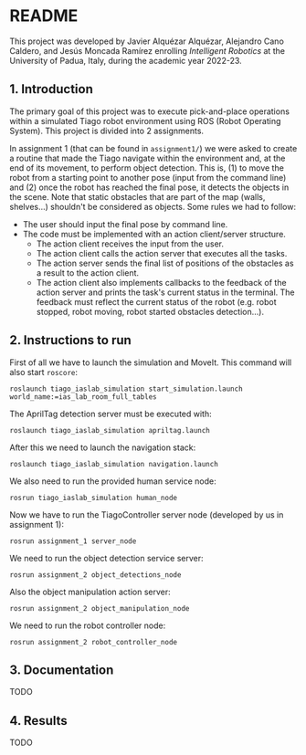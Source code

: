 # README #

This project was developed by Javier Alquézar Alquézar, Alejandro Cano Caldero, and Jesús Moncada Ramírez enrolling _Intelligent Robotics_ at the University of Padua, Italy, during the academic year 2022-23.

## 1. Introduction
The primary goal of this project was to execute pick-and-place operations within a simulated Tiago robot environment using ROS (Robot Operating System).
This project is divided into 2 assignments.

In assignment 1 (that can be found in ``assignment1/``) we were asked to create a routine that made the Tiago navigate within the environment and, at the end of its movement, to perform object detection. This is, (1) to move the robot from a starting point to another pose (input from the command line) and (2) once the robot has reached the final pose, it detects the objects in the scene. Note that static obstacles that are part of the map (walls, shelves...) shouldn't be considered as objects.
Some rules we had to follow:
- The user should input the final pose by command line.
- The code must be implemented with an action client/server structure.
  - The action client receives the input from the user.
  - The action client calls the action server that executes all the tasks.
  - The action server sends the final list of positions of the obstacles as a result to the action client.
  - The action client also implements callbacks to the feedback of the action server and prints the task's current status in the terminal. The feedback must reflect the current status of the robot (e.g. robot stopped, robot moving, robot started obstacles detection...).

## 2. Instructions to run

First of all we have to launch the simulation and MoveIt. This command will also start ``roscore``:

``roslaunch tiago_iaslab_simulation start_simulation.launch world_name:=ias_lab_room_full_tables``

The AprilTag detection server must be executed with:

``roslaunch tiago_iaslab_simulation apriltag.launch``

After this we need to launch the navigation stack:

``roslaunch tiago_iaslab_simulation navigation.launch``

We also need to run the provided human service node:

``rosrun tiago_iaslab_simulation human_node``

Now we have to run the TiagoController server node (developed by us in assignment 1):

``rosrun assignment_1 server_node``

We need to run the object detection service server:

``rosrun assignment_2 object_detections_node``

Also the object manipulation action server:

``rosrun assignment_2 object_manipulation_node``

We need to run the robot controller node:

``rosrun assignment_2 robot_controller_node``

## 3. Documentation
TODO

## 4. Results
TODO
